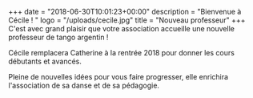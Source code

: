 +++
date = "2018-06-30T10:01:23+00:00"
description = "Bienvenue à Cécile ! "
logo = "/uploads/cecile.jpg"
title = "Nouveau professeur"
+++
C'est avec grand plaisir que votre association accueille une nouvelle professeur de tango argentin !

Cécile remplacera Catherine à la rentrée 2018 pour donner les cours débutants et avancés.

Pleine de nouvelles idées pour vous faire progresser, elle enrichira l'association de sa danse et de sa pédagogie.